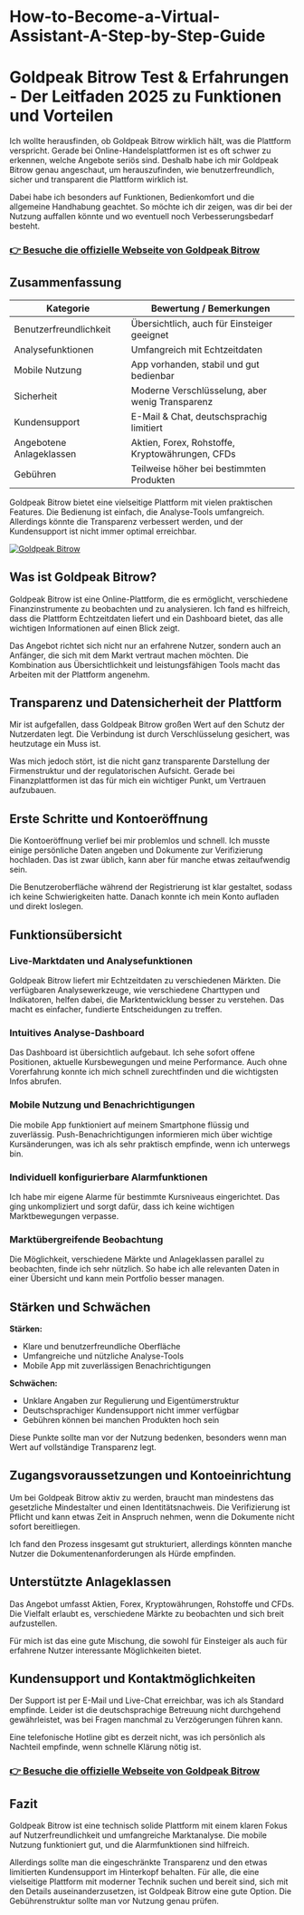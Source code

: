 # How-to-Become-a-Virtual-Assistant-A-Step-by-Step-Guide

# Goldpeak Bitrow Test & Erfahrungen - Der Leitfaden 2025 zu Funktionen und Vorteilen
 

Ich wollte herausfinden, ob Goldpeak Bitrow wirklich hält, was die Plattform verspricht. Gerade bei Online-Handelsplattformen ist es oft schwer zu erkennen, welche Angebote seriös sind. Deshalb habe ich mir Goldpeak Bitrow genau angeschaut, um herauszufinden, wie benutzerfreundlich, sicher und transparent die Plattform wirklich ist.

Dabei habe ich besonders auf Funktionen, Bedienkomfort und die allgemeine Handhabung geachtet. So möchte ich dir zeigen, was dir bei der Nutzung auffallen könnte und wo eventuell noch Verbesserungsbedarf besteht.

### [👉 Besuche die offizielle Webseite von Goldpeak Bitrow](https://hiveshort.com/goldpeak-bitrow/)
## Zusammenfassung

| Kategorie                | Bewertung / Bemerkungen                          |
|-------------------------|-------------------------------------------------|
| Benutzerfreundlichkeit   | Übersichtlich, auch für Einsteiger geeignet     |
| Analysefunktionen       | Umfangreich mit Echtzeitdaten                    |
| Mobile Nutzung          | App vorhanden, stabil und gut bedienbar         |
| Sicherheit              | Moderne Verschlüsselung, aber wenig Transparenz |
| Kundensupport           | E-Mail & Chat, deutschsprachig limitiert         |
| Angebotene Anlageklassen| Aktien, Forex, Rohstoffe, Kryptowährungen, CFDs |
| Gebühren                | Teilweise höher bei bestimmten Produkten        |

Goldpeak Bitrow bietet eine vielseitige Plattform mit vielen praktischen Features. Die Bedienung ist einfach, die Analyse-Tools umfangreich. Allerdings könnte die Transparenz verbessert werden, und der Kundensupport ist nicht immer optimal erreichbar.

[![Goldpeak Bitrow](https://i.postimg.cc/Y9YVWdjx/software.webp)](https://hiveshort.com/goldpeak-bitrow/)
## Was ist Goldpeak Bitrow?

Goldpeak Bitrow ist eine Online-Plattform, die es ermöglicht, verschiedene Finanzinstrumente zu beobachten und zu analysieren. Ich fand es hilfreich, dass die Plattform Echtzeitdaten liefert und ein Dashboard bietet, das alle wichtigen Informationen auf einen Blick zeigt.

Das Angebot richtet sich nicht nur an erfahrene Nutzer, sondern auch an Anfänger, die sich mit dem Markt vertraut machen möchten. Die Kombination aus Übersichtlichkeit und leistungsfähigen Tools macht das Arbeiten mit der Plattform angenehm.

## Transparenz und Datensicherheit der Plattform

Mir ist aufgefallen, dass Goldpeak Bitrow großen Wert auf den Schutz der Nutzerdaten legt. Die Verbindung ist durch Verschlüsselung gesichert, was heutzutage ein Muss ist. 

Was mich jedoch stört, ist die nicht ganz transparente Darstellung der Firmenstruktur und der regulatorischen Aufsicht. Gerade bei Finanzplattformen ist das für mich ein wichtiger Punkt, um Vertrauen aufzubauen.

## Erste Schritte und Kontoeröffnung

Die Kontoeröffnung verlief bei mir problemlos und schnell. Ich musste einige persönliche Daten angeben und Dokumente zur Verifizierung hochladen. Das ist zwar üblich, kann aber für manche etwas zeitaufwendig sein.

Die Benutzeroberfläche während der Registrierung ist klar gestaltet, sodass ich keine Schwierigkeiten hatte. Danach konnte ich mein Konto aufladen und direkt loslegen.

## Funktionsübersicht

### Live-Marktdaten und Analysefunktionen

Goldpeak Bitrow liefert mir Echtzeitdaten zu verschiedenen Märkten. Die verfügbaren Analysewerkzeuge, wie verschiedene Charttypen und Indikatoren, helfen dabei, die Marktentwicklung besser zu verstehen. Das macht es einfacher, fundierte Entscheidungen zu treffen.

### Intuitives Analyse-Dashboard

Das Dashboard ist übersichtlich aufgebaut. Ich sehe sofort offene Positionen, aktuelle Kursbewegungen und meine Performance. Auch ohne Vorerfahrung konnte ich mich schnell zurechtfinden und die wichtigsten Infos abrufen.

### Mobile Nutzung und Benachrichtigungen

Die mobile App funktioniert auf meinem Smartphone flüssig und zuverlässig. Push-Benachrichtigungen informieren mich über wichtige Kursänderungen, was ich als sehr praktisch empfinde, wenn ich unterwegs bin.

### Individuell konfigurierbare Alarmfunktionen

Ich habe mir eigene Alarme für bestimmte Kursniveaus eingerichtet. Das ging unkompliziert und sorgt dafür, dass ich keine wichtigen Marktbewegungen verpasse.

### Marktübergreifende Beobachtung

Die Möglichkeit, verschiedene Märkte und Anlageklassen parallel zu beobachten, finde ich sehr nützlich. So habe ich alle relevanten Daten in einer Übersicht und kann mein Portfolio besser managen.

## Stärken und Schwächen

**Stärken:**  
- Klare und benutzerfreundliche Oberfläche  
- Umfangreiche und nützliche Analyse-Tools  
- Mobile App mit zuverlässigen Benachrichtigungen  

**Schwächen:**  
- Unklare Angaben zur Regulierung und Eigentümerstruktur  
- Deutschsprachiger Kundensupport nicht immer verfügbar  
- Gebühren können bei manchen Produkten hoch sein  

Diese Punkte sollte man vor der Nutzung bedenken, besonders wenn man Wert auf vollständige Transparenz legt.

## Zugangsvoraussetzungen und Kontoeinrichtung

Um bei Goldpeak Bitrow aktiv zu werden, braucht man mindestens das gesetzliche Mindestalter und einen Identitätsnachweis. Die Verifizierung ist Pflicht und kann etwas Zeit in Anspruch nehmen, wenn die Dokumente nicht sofort bereitliegen.

Ich fand den Prozess insgesamt gut strukturiert, allerdings könnten manche Nutzer die Dokumentenanforderungen als Hürde empfinden.

## Unterstützte Anlageklassen

Das Angebot umfasst Aktien, Forex, Kryptowährungen, Rohstoffe und CFDs. Die Vielfalt erlaubt es, verschiedene Märkte zu beobachten und sich breit aufzustellen.

Für mich ist das eine gute Mischung, die sowohl für Einsteiger als auch für erfahrene Nutzer interessante Möglichkeiten bietet.

## Kundensupport und Kontaktmöglichkeiten

Der Support ist per E-Mail und Live-Chat erreichbar, was ich als Standard empfinde. Leider ist die deutschsprachige Betreuung nicht durchgehend gewährleistet, was bei Fragen manchmal zu Verzögerungen führen kann.

Eine telefonische Hotline gibt es derzeit nicht, was ich persönlich als Nachteil empfinde, wenn schnelle Klärung nötig ist.

### [👉 Besuche die offizielle Webseite von Goldpeak Bitrow](https://hiveshort.com/goldpeak-bitrow/)
## Fazit

Goldpeak Bitrow ist eine technisch solide Plattform mit einem klaren Fokus auf Nutzerfreundlichkeit und umfangreiche Marktanalyse. Die mobile Nutzung funktioniert gut, und die Alarmfunktionen sind hilfreich.

Allerdings sollte man die eingeschränkte Transparenz und den etwas limitierten Kundensupport im Hinterkopf behalten. Für alle, die eine vielseitige Plattform mit moderner Technik suchen und bereit sind, sich mit den Details auseinanderzusetzen, ist Goldpeak Bitrow eine gute Option. Die Gebührenstruktur sollte man vor Nutzung genau prüfen.
